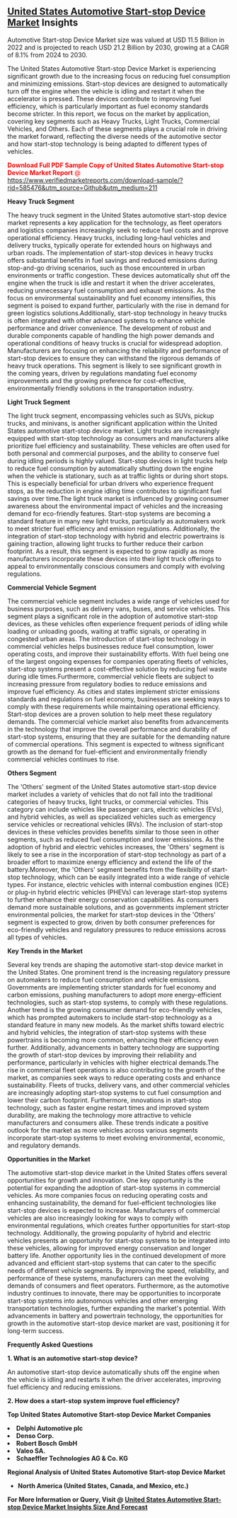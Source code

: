 <h2><a href="https://www.verifiedmarketreports.com/download-sample/?rid=585476&amp;utm_source=Github&amp;utm_medium=211" target="_blank">United States Automotive Start-stop Device Market</a> Insights</h2><p>Automotive Start-stop Device Market size was valued at USD 11.5 Billion in 2022 and is projected to reach USD 21.2 Billion by 2030, growing at a CAGR of 8.1% from 2024 to 2030.</p><p><p>The United States Automotive Start-stop Device Market is experiencing significant growth due to the increasing focus on reducing fuel consumption and minimizing emissions. Start-stop devices are designed to automatically turn off the engine when the vehicle is idling and restart it when the accelerator is pressed. These devices contribute to improving fuel efficiency, which is particularly important as fuel economy standards become stricter. In this report, we focus on the market by application, covering key segments such as Heavy Trucks, Light Trucks, Commercial Vehicles, and Others. Each of these segments plays a crucial role in driving the market forward, reflecting the diverse needs of the automotive sector and how start-stop technology is being adapted to different types of vehicles. <p><span class=""><span style="color: #ff0000;"><strong>Download Full PDF Sample Copy of United States Automotive Start-stop Device Market Report</strong> @ </span><a href="https://www.verifiedmarketreports.com/download-sample/?rid=585476&amp;utm_source=Github&amp;utm_medium=211" target="_blank">https://www.verifiedmarketreports.com/download-sample/?rid=585476&amp;utm_source=Github&amp;utm_medium=211</a></span></p></p><p><strong>Heavy Truck Segment</strong></p><p>The heavy truck segment in the United States automotive start-stop device market represents a key application for the technology, as fleet operators and logistics companies increasingly seek to reduce fuel costs and improve operational efficiency. Heavy trucks, including long-haul vehicles and delivery trucks, typically operate for extended hours on highways and urban roads. The implementation of start-stop devices in heavy trucks offers substantial benefits in fuel savings and reduced emissions during stop-and-go driving scenarios, such as those encountered in urban environments or traffic congestion. These devices automatically shut off the engine when the truck is idle and restart it when the driver accelerates, reducing unnecessary fuel consumption and exhaust emissions. As the focus on environmental sustainability and fuel economy intensifies, this segment is poised to expand further, particularly with the rise in demand for green logistics solutions.Additionally, start-stop technology in heavy trucks is often integrated with other advanced systems to enhance vehicle performance and driver convenience. The development of robust and durable components capable of handling the high power demands and operational conditions of heavy trucks is crucial for widespread adoption. Manufacturers are focusing on enhancing the reliability and performance of start-stop devices to ensure they can withstand the rigorous demands of heavy truck operations. This segment is likely to see significant growth in the coming years, driven by regulations mandating fuel economy improvements and the growing preference for cost-effective, environmentally friendly solutions in the transportation industry.</p><p><strong>Light Truck Segment</strong></p><p>The light truck segment, encompassing vehicles such as SUVs, pickup trucks, and minivans, is another significant application within the United States automotive start-stop device market. Light trucks are increasingly equipped with start-stop technology as consumers and manufacturers alike prioritize fuel efficiency and sustainability. These vehicles are often used for both personal and commercial purposes, and the ability to conserve fuel during idling periods is highly valued. Start-stop devices in light trucks help to reduce fuel consumption by automatically shutting down the engine when the vehicle is stationary, such as at traffic lights or during short stops. This is especially beneficial for urban drivers who experience frequent stops, as the reduction in engine idling time contributes to significant fuel savings over time.The light truck market is influenced by growing consumer awareness about the environmental impact of vehicles and the increasing demand for eco-friendly features. Start-stop systems are becoming a standard feature in many new light trucks, particularly as automakers work to meet stricter fuel efficiency and emission regulations. Additionally, the integration of start-stop technology with hybrid and electric powertrains is gaining traction, allowing light trucks to further reduce their carbon footprint. As a result, this segment is expected to grow rapidly as more manufacturers incorporate these devices into their light truck offerings to appeal to environmentally conscious consumers and comply with evolving regulations.</p><p><strong>Commercial Vehicle Segment</strong></p><p>The commercial vehicle segment includes a wide range of vehicles used for business purposes, such as delivery vans, buses, and service vehicles. This segment plays a significant role in the adoption of automotive start-stop devices, as these vehicles often experience frequent periods of idling while loading or unloading goods, waiting at traffic signals, or operating in congested urban areas. The introduction of start-stop technology in commercial vehicles helps businesses reduce fuel consumption, lower operating costs, and improve their sustainability efforts. With fuel being one of the largest ongoing expenses for companies operating fleets of vehicles, start-stop systems present a cost-effective solution by reducing fuel waste during idle times.Furthermore, commercial vehicle fleets are subject to increasing pressure from regulatory bodies to reduce emissions and improve fuel efficiency. As cities and states implement stricter emissions standards and regulations on fuel economy, businesses are seeking ways to comply with these requirements while maintaining operational efficiency. Start-stop devices are a proven solution to help meet these regulatory demands. The commercial vehicle market also benefits from advancements in the technology that improve the overall performance and durability of start-stop systems, ensuring that they are suitable for the demanding nature of commercial operations. This segment is expected to witness significant growth as the demand for fuel-efficient and environmentally friendly commercial vehicles continues to rise.</p><p><strong>Others Segment</strong></p><p>The 'Others' segment of the United States automotive start-stop device market includes a variety of vehicles that do not fall into the traditional categories of heavy trucks, light trucks, or commercial vehicles. This category can include vehicles like passenger cars, electric vehicles (EVs), and hybrid vehicles, as well as specialized vehicles such as emergency service vehicles or recreational vehicles (RVs). The inclusion of start-stop devices in these vehicles provides benefits similar to those seen in other segments, such as reduced fuel consumption and lower emissions. As the adoption of hybrid and electric vehicles increases, the 'Others' segment is likely to see a rise in the incorporation of start-stop technology as part of a broader effort to maximize energy efficiency and extend the life of the battery.Moreover, the 'Others' segment benefits from the flexibility of start-stop technology, which can be easily integrated into a wide range of vehicle types. For instance, electric vehicles with internal combustion engines (ICE) or plug-in hybrid electric vehicles (PHEVs) can leverage start-stop systems to further enhance their energy conservation capabilities. As consumers demand more sustainable solutions, and as governments implement stricter environmental policies, the market for start-stop devices in the 'Others' segment is expected to grow, driven by both consumer preferences for eco-friendly vehicles and regulatory pressures to reduce emissions across all types of vehicles.</p><p><strong>Key Trends in the Market</strong></p><p>Several key trends are shaping the automotive start-stop device market in the United States. One prominent trend is the increasing regulatory pressure on automakers to reduce fuel consumption and vehicle emissions. Governments are implementing stricter standards for fuel economy and carbon emissions, pushing manufacturers to adopt more energy-efficient technologies, such as start-stop systems, to comply with these regulations. Another trend is the growing consumer demand for eco-friendly vehicles, which has prompted automakers to include start-stop technology as a standard feature in many new models. As the market shifts toward electric and hybrid vehicles, the integration of start-stop systems with these powertrains is becoming more common, enhancing their efficiency even further. Additionally, advancements in battery technology are supporting the growth of start-stop devices by improving their reliability and performance, particularly in vehicles with higher electrical demands.The rise in commercial fleet operations is also contributing to the growth of the market, as companies seek ways to reduce operating costs and enhance sustainability. Fleets of trucks, delivery vans, and other commercial vehicles are increasingly adopting start-stop systems to cut fuel consumption and lower their carbon footprint. Furthermore, innovations in start-stop technology, such as faster engine restart times and improved system durability, are making the technology more attractive to vehicle manufacturers and consumers alike. These trends indicate a positive outlook for the market as more vehicles across various segments incorporate start-stop systems to meet evolving environmental, economic, and regulatory demands.</p><p><strong>Opportunities in the Market</strong></p><p>The automotive start-stop device market in the United States offers several opportunities for growth and innovation. One key opportunity is the potential for expanding the adoption of start-stop systems in commercial vehicles. As more companies focus on reducing operating costs and enhancing sustainability, the demand for fuel-efficient technologies like start-stop devices is expected to increase. Manufacturers of commercial vehicles are also increasingly looking for ways to comply with environmental regulations, which creates further opportunities for start-stop technology. Additionally, the growing popularity of hybrid and electric vehicles presents an opportunity for start-stop systems to be integrated into these vehicles, allowing for improved energy conservation and longer battery life. Another opportunity lies in the continued development of more advanced and efficient start-stop systems that can cater to the specific needs of different vehicle segments. By improving the speed, reliability, and performance of these systems, manufacturers can meet the evolving demands of consumers and fleet operators. Furthermore, as the automotive industry continues to innovate, there may be opportunities to incorporate start-stop systems into autonomous vehicles and other emerging transportation technologies, further expanding the market's potential. With advancements in battery and powertrain technology, the opportunities for growth in the automotive start-stop device market are vast, positioning it for long-term success.</p><p><strong>Frequently Asked Questions</strong></p><p><strong>1. What is an automotive start-stop device?</strong></p><p>An automotive start-stop device automatically shuts off the engine when the vehicle is idling and restarts it when the driver accelerates, improving fuel efficiency and reducing emissions.</p><p><strong>2. How does a start-stop system improve fuel efficiency?</</p><p><strong>Top United States Automotive Start-stop Device Market Companies</strong></p><div data-test-id=""><p><li>Delphi Automotive plc</li><li> Denso Corp.</li><li> Robert Bosch GmbH</li><li> Valeo SA.</li><li> Schaeffler Technologies AG & Co. KG</li></p><div><strong>Regional Analysis of&nbsp;United States Automotive Start-stop Device Market</strong></div><ul><li dir="ltr"><p dir="ltr">North America&nbsp;(United States, Canada, and Mexico, etc.)</p></li></ul><p><strong>For More Information or Query, Visit @&nbsp;</strong><strong><a href="https://www.verifiedmarketreports.com/product/automotive-start-stop-device-market/?utm_source=Github&amp;utm_medium=211" target="_blank">United States Automotive Start-stop Device Market Insights Size And Forecast</a></strong></p></div>
